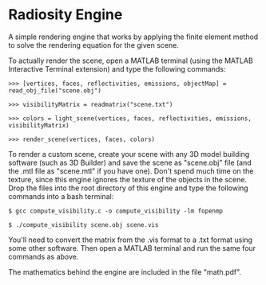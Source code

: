 # Radiosity Engine
A simple rendering engine that works by applying the finite element method to solve the rendering equation for the given scene. 

To actually render the scene, open a MATLAB terminal (using the MATLAB Interactive Terminal extension) and type the following commands:
```
>>> [vertices, faces, reflectivities, emissions, objectMap] = read_obj_file("scene.obj")

>>> visibilityMatrix = readmatrix("scene.txt")

>>> colors = light_scene(vertices, faces, reflectivities, emissions, visibilityMatrix)

>>> render_scene(vertices, faces, colors)
```
To render a custom scene, create your scene with any 3D model building software (such as 3D Builder) and save the scene as "scene.obj" file (and the .mtl file as "scene.mtl" if you have one). Don't spend much time on the texture, since this engine ignores the texture of the objects in the scene. Drop the files into the root directory of this engine and type the following commands into a bash terminal:
```
$ gcc compute_visibility.c -o compute_visibility -lm fopenmp

$ ./compute_visibility scene.obj scene.vis
```
You'll need to convert the matrix from the .vis format to a .txt format using some other software. Then open a MATLAB terminal and run the same four commands as above.

The mathematics behind the engine are included in the file "math.pdf".
